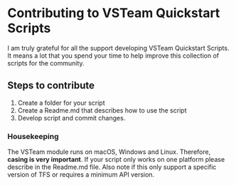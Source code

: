# Contributing to VSTeam Quickstart Scripts

I am truly grateful for all the support developing VSTeam Quickstart Scripts. It means a lot that you spend your time to help improve this collection of scripts for the community.

## Steps to contribute

1. Create a folder for your script
2. Create a Readme.md that describes how to use the script
3. Develop script and commit changes.

### Housekeeping

The VSTeam module runs on macOS, Windows and Linux. Therefore, **casing is very important**.  If your script only works on one platform please describe in the Readme.md file. Also note if this only support a specific version of TFS or requires a minimum API version.
